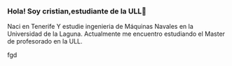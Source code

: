 ### Hola! Soy cristian,estudiante de la ULL👋
Naci en Tenerife Y estudie ingenieria de Máquinas Navales  en la Universidad de la Laguna. Actualmente me encuentro estudiando el Master de profesorado en la ULL.


<!--
**CristianRA-1989/CristianRA-1989** is a ✨ _special_ ✨ repository because its `README.md` (this file) appears on your GitHub profile.

Here are some ideas to get you started:

- 🔭 I’m currently working on ...
- 🌱 I’m currently learning ...
- 👯 I’m looking to collaborate on ...
- 🤔 I’m looking for help with ...
- 💬 Ask me about ...
- 📫 How to reach me: ...
- 😄 Pronouns: ...
- ⚡ Fun fact: ...
-->

fgd
